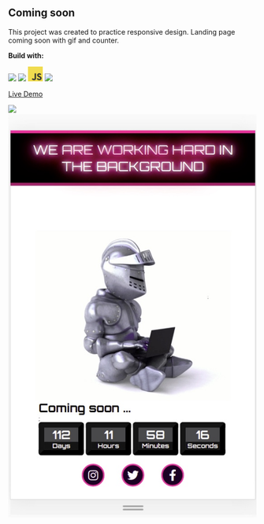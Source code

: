 ## Coming soon

This project was created to practice responsive design.
Landing page coming soon with gif and counter.

**Build with:**

<code><img height="30" src="https://d2eip9sf3oo6c2.cloudfront.net/tags/images/000/000/184/landscape/html5.png"></code>
<code><img height="30" src="https://ucarecdn.com/f49e8fc4-876f-49ef-934f-89812fc4125e/"></code>
<code><img height="30" src="https://raw.githubusercontent.com/github/explore/80688e429a7d4ef2fca1e82350fe8e3517d3494d/topics/javascript/javascript.png"></code>
<code><img height="30" src="https://upload.wikimedia.org/wikipedia/commons/thumb/e/e0/Git-logo.svg/1280px-Git-logo.svg.png"></code>

[Live Demo](https://mandyneumeyer.github.io/landing_page_coming_soon/)

<img src="assets/cs-desk.gif">

<img src="assets/cs-mobile.jpeg">
